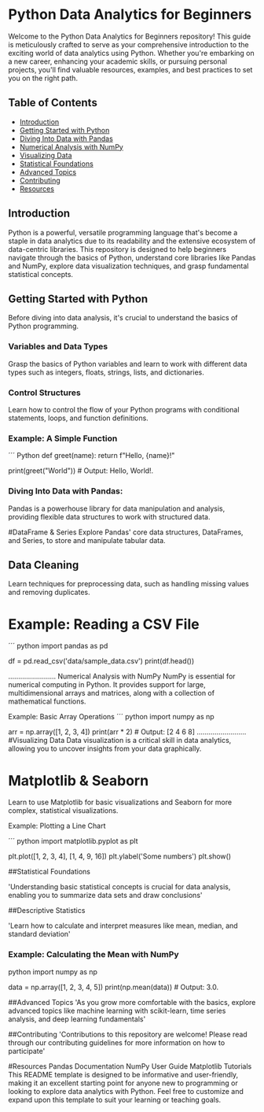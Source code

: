 # Python Data Analytics for Beginners

Welcome to the Python Data Analytics for Beginners repository! This guide is meticulously crafted to serve as your comprehensive introduction to the exciting world of data analytics using Python. Whether you're embarking on a new career, enhancing your academic skills, or pursuing personal projects, you'll find valuable resources, examples, and best practices to set you on the right path.

## Table of Contents

- [Introduction](#introduction)
- [Getting Started with Python](#getting-started-with-python)
- [Diving Into Data with Pandas](#diving-into-data-with-pandas)
- [Numerical Analysis with NumPy](#numerical-analysis-with-numpy)
- [Visualizing Data](#visualizing-data)
- [Statistical Foundations](#statistical-foundations)
- [Advanced Topics](#advanced-topics)
- [Contributing](#contributing)
- [Resources](#resources)

## Introduction

Python is a powerful, versatile programming language that's become a staple in data analytics due to its readability and the extensive ecosystem of data-centric libraries. This repository is designed to help beginners navigate through the basics of Python, understand core libraries like Pandas and NumPy, explore data visualization techniques, and grasp fundamental statistical concepts.

## Getting Started with Python

Before diving into data analysis, it's crucial to understand the basics of Python programming.

### Variables and Data Types

Grasp the basics of Python variables and learn to work with different data types such as integers, floats, strings, lists, and dictionaries.

### Control Structures

Learn how to control the flow of your Python programs with conditional statements, loops, and function definitions.

### Example: A Simple Function

´´´ Python
def greet(name):
    return f"Hello, {name}!"

print(greet("World"))  # Output: Hello, World!.

### Diving Into Data with Pandas: 
Pandas is a powerhouse library for data manipulation and analysis, providing flexible data structures to work with structured data.

#DataFrame & Series
Explore Pandas' core data structures, DataFrames, and Series, to store and manipulate tabular data.

## Data Cleaning
Learn techniques for preprocessing data, such as handling missing values and removing duplicates.

# Example: Reading a CSV File
´´´ python 
import pandas as pd

df = pd.read_csv('data/sample_data.csv')
print(df.head())

........................
Numerical Analysis with NumPy
NumPy is essential for numerical computing in Python. It provides support for large, multidimensional arrays and matrices, along with a collection of mathematical functions.

Example: Basic Array Operations
´´´ python 
import numpy as np

arr = np.array([1, 2, 3, 4])
print(arr * 2)  # Output: [2 4 6 8]
.........................
#Visualizing Data
Data visualization is a critical skill in data analytics, allowing you to uncover insights from your data graphically.

# Matplotlib & Seaborn
Learn to use Matplotlib for basic visualizations and Seaborn for more complex, statistical visualizations.

Example: Plotting a Line Chart

´´´ python 
import matplotlib.pyplot as plt

plt.plot([1, 2, 3, 4], [1, 4, 9, 16])
plt.ylabel('Some numbers')
plt.show()


##Statistical Foundations

'Understanding basic statistical concepts is crucial for data analysis, enabling you to summarize data sets and draw conclusions'

##Descriptive Statistics

'Learn how to calculate and interpret measures like mean, median, and standard deviation'

### Example: Calculating the Mean with NumPy

python
import numpy as np

data = np.array([1, 2, 3, 4, 5])
print(np.mean(data))  # Output: 3.0.

##Advanced Topics
'As you grow more comfortable with the basics, explore advanced topics like machine learning with scikit-learn, time series analysis, and deep learning fundamentals'

##Contributing
'Contributions to this repository are welcome! Please read through our contributing guidelines for more information on how to participate'

#Resources
Pandas Documentation
NumPy User Guide
Matplotlib Tutorials
This README template is designed to be informative and user-friendly, making it an excellent starting point for anyone new to programming or looking to explore data analytics with Python. Feel free to customize and expand upon this template to suit your learning or teaching goals.
